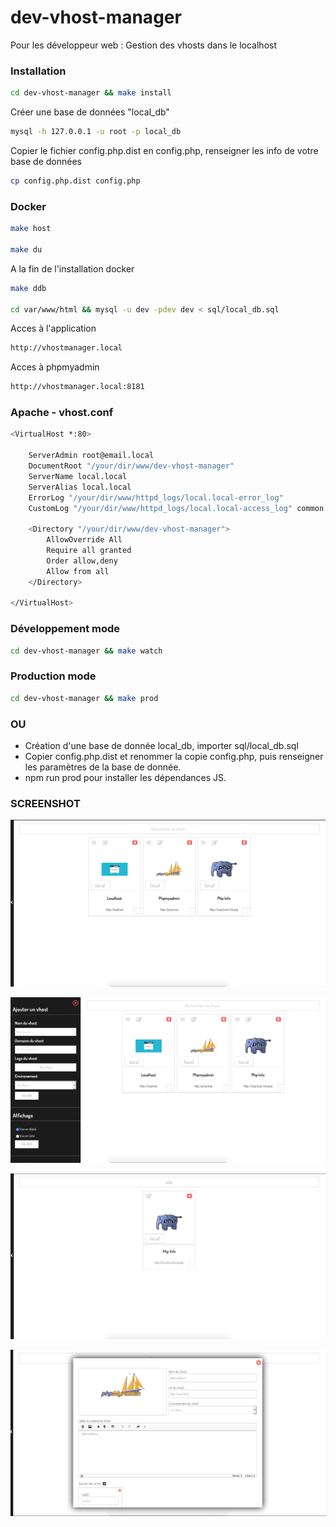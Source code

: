 # dev-vhost-manager
Pour les développeur web : Gestion des vhosts dans le localhost


### Installation
```sh
cd dev-vhost-manager && make install
```


Créer une base de données "local_db"
```sh
mysql -h 127.0.0.1 -u root -p local_db
```

Copier le fichier config.php.dist en config.php, renseigner les info de votre base de données
```sh
cp config.php.dist config.php
```


### Docker
```sh
make host

make du
```

A la fin de l'installation docker
```sh
make ddb

cd var/www/html && mysql -u dev -pdev dev < sql/local_db.sql
```

Acces à l'application
```sh
http://vhostmanager.local
```

Acces à phpmyadmin
```sh
http://vhostmanager.local:8181
```

### Apache - vhost.conf
```sh
<VirtualHost *:80>

    ServerAdmin root@email.local
    DocumentRoot "/your/dir/www/dev-vhost-manager"
    ServerName local.local
    ServerAlias local.local
    ErrorLog "/your/dir/www/httpd_logs/local.local-error_log"
    CustomLog "/your/dir/www/httpd_logs/local.local-access_log" common

    <Directory "/your/dir/www/dev-vhost-manager">
        AllowOverride All
        Require all granted
        Order allow,deny
        Allow from all
    </Directory>

</VirtualHost>
```

### Développement mode
```sh
cd dev-vhost-manager && make watch
```

### Production mode
```sh
cd dev-vhost-manager && make prod
```

### OU

- Création d'une base de donnée local_db, importer sql/local_db.sql
- Copier config.php.dist et renommer la copie config.php, puis renseigner les paramètres de la base de donnée.
- npm run prod pour installer les dépendances JS.

### SCREENSHOT

![alt text](screenshot/2.png)

![alt text](screenshot/4.png)

![alt text](screenshot/1.png)

![alt text](screenshot/3.png)
